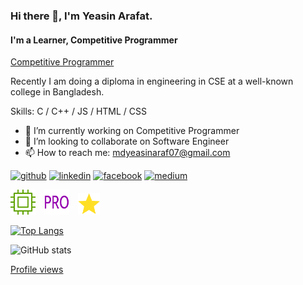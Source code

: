 ### Hi there 👋, I'm Yeasin Arafat.
#### I'm a Learner, Competitive Programmer
[Competitive Programmer](https://codeforces.com/profile/mdyeasinaraf07)

Recently I am doing a diploma in engineering in CSE at a well-known college in Bangladesh.

Skills: C / C++ / JS / HTML / CSS

- 🔭 I’m currently working on Competitive Programmer 
- 👯 I’m looking to collaborate on Software Engineer 
- 📫 How to reach me: mdyeasinaraf07@gmail.com 


[<img src='https://cdn.jsdelivr.net/npm/simple-icons@3.0.1/icons/github.svg' alt='github' height='40'>](https://github.com/mdyeasinaraf07)  [<img src='https://cdn.jsdelivr.net/npm/simple-icons@3.0.1/icons/linkedin.svg' alt='linkedin' height='40'>](https://www.linkedin.com/in/https://www.linkedin.com/in/md-yeasin-arafat-848387254//)  [<img src='https://cdn.jsdelivr.net/npm/simple-icons@3.0.1/icons/facebook.svg' alt='facebook' height='40'>](https://www.facebook.com/https://www.facebook.com/towfiksikder.7)  [<img src='https://cdn.jsdelivr.net/npm/simple-icons@3.0.1/icons/medium.svg' alt='medium' height='40'>](https://medium.com/@mdyeasinaraf07)  

<a href='https://docs.github.com/en/developers'><img src='https://raw.githubusercontent.com/acervenky/animated-github-badges/master/assets/devbadge.gif' width='40' height='40'></a> <a href='https://github.com/pricing'><img src='https://raw.githubusercontent.com/acervenky/animated-github-badges/master/assets/pro.gif' width='40' height='40'></a> <a href='https://stars.github.com/'><img src='https://raw.githubusercontent.com/acervenky/animated-github-badges/master/assets/starbadge.gif' width='35' height='35'></a> 

[![Top Langs](https://github-readme-stats.vercel.app/api/top-langs/?username=mdyeasinaraf07)](https://github.com/anuraghazra/github-readme-stats)

![GitHub stats](https://github-readme-stats.vercel.app/api?username=mdyeasinaraf07&show_icons=true&count_private=true)  

[Profile views](https://gpvc.arturio.dev/mdyeasinaraf07)
